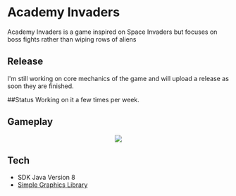 # Academy Invaders
Academy Invaders is a game inspired on Space Invaders but focuses on boss fights rather than wiping rows of aliens

## Release
I'm still working on core mechanics of the game and will upload a release as soon they are finished.

##Status
Working on it a few times per week.

## Gameplay
<p align="center">
  <img src="https://i.imgur.com/GG7dPIC.gif">
</p>

## Tech
- SDK Java Version 8
- [Simple Graphics Library](https://github.com/academia-de-codigo/simple-graphics)
